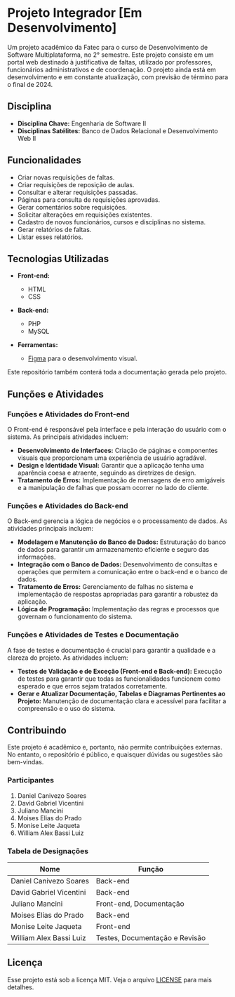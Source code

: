 # Projeto Integrador [Em Desenvolvimento]

Um projeto acadêmico da Fatec para o curso de Desenvolvimento de Software Multiplataforma, no 2° semestre. Este projeto consiste em um portal web destinado à justificativa de faltas, utilizado por professores, funcionários administrativos e de coordenação. O projeto ainda está em desenvolvimento e em constante atualização, com previsão de término para o final de 2024.

## Disciplina

- **Disciplina Chave:** Engenharia de Software II
- **Disciplinas Satélites:** Banco de Dados Relacional e Desenvolvimento Web II

## Funcionalidades

- Criar novas requisições de faltas.
- Criar requisições de reposição de aulas.
- Consultar e alterar requisições passadas.
- Páginas para consulta de requisições aprovadas.
- Gerar comentários sobre requisições.
- Solicitar alterações em requisições existentes.
- Cadastro de novos funcionários, cursos e disciplinas no sistema.
- Gerar relatórios de faltas.
- Listar esses relatórios.

## Tecnologias Utilizadas

- **Front-end:**
  - HTML
  - CSS

- **Back-end:**
  - PHP
  - MySQL

- **Ferramentas:**
  - [Figma](https://www.figma.com/) para o desenvolvimento visual.

Este repositório também conterá toda a documentação gerada pelo projeto.

## Funções e Atividades

### Funções e Atividades do Front-end

O Front-end é responsável pela interface e pela interação do usuário com o sistema. As principais atividades incluem:

- **Desenvolvimento de Interfaces:** Criação de páginas e componentes visuais que proporcionam uma experiência de usuário agradável.
- **Design e Identidade Visual:** Garantir que a aplicação tenha uma aparência coesa e atraente, seguindo as diretrizes de design.
- **Tratamento de Erros:** Implementação de mensagens de erro amigáveis e a manipulação de falhas que possam ocorrer no lado do cliente.

### Funções e Atividades do Back-end

O Back-end gerencia a lógica de negócios e o processamento de dados. As atividades principais incluem:

- **Modelagem e Manutenção do Banco de Dados:** Estruturação do banco de dados para garantir um armazenamento eficiente e seguro das informações.
- **Integração com o Banco de Dados:** Desenvolvimento de consultas e operações que permitem a comunicação entre o back-end e o banco de dados.
- **Tratamento de Erros:** Gerenciamento de falhas no sistema e implementação de respostas apropriadas para garantir a robustez da aplicação.
- **Lógica de Programação:** Implementação das regras e processos que governam o funcionamento do sistema.

### Funções e Atividades de Testes e Documentação

A fase de testes e documentação é crucial para garantir a qualidade e a clareza do projeto. As atividades incluem:

- **Testes de Validação e de Exceção (Front-end e Back-end):** Execução de testes para garantir que todas as funcionalidades funcionem como esperado e que erros sejam tratados corretamente.
- **Gerar e Atualizar Documentação, Tabelas e Diagramas Pertinentes ao Projeto:** Manutenção de documentação clara e acessível para facilitar a compreensão e o uso do sistema.

## Contribuindo

Este projeto é acadêmico e, portanto, não permite contribuições externas. No entanto, o repositório é público, e quaisquer dúvidas ou sugestões são bem-vindas.

### Participantes

1. Daniel Canivezo Soares
2. David Gabriel Vicentini
3. Juliano Mancini
4. Moises Elias do Prado
5. Monise Leite Jaqueta
6. William Alex Bassi Luiz

### Tabela de Designações

| Nome                      | Função                       |
|---------------------------|------------------------------|
| Daniel Canivezo Soares    | Back-end                     |
| David Gabriel Vicentini    | Back-end                     |
| Juliano Mancini            | Front-end, Documentação      |
| Moises Elias do Prado      | Back-end                     |
| Monise Leite Jaqueta       | Front-end                    |
| William Alex Bassi Luiz    | Testes, Documentação e Revisão |

## Licença

Esse projeto está sob a licença MIT. Veja o arquivo [LICENSE](LICENSE) para mais detalhes.


